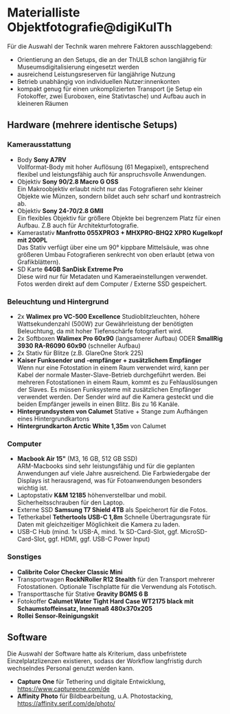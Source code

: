 # Materialliste Objektfotografie@digiKulTh 
Für die Auswahl der Technik waren mehrere Faktoren ausschlaggebend:
- Orientierung an den Setups, die an der ThULB schon langjährig für Museumsdigitalisierung eingesetzt werden
- ausreichend Leistungsreserven für langjährige Nutzung
- Betrieb unabhängig von individuellen Nutzer:innenkonten
- kompakt genug für einen unkomplizierten Transport (je Setup ein Fotokoffer, zwei Euroboxen, eine Stativtasche) und Aufbau auch in kleineren Räumen

## Hardware (mehrere identische Setups)
  
### Kamerausstattung
- Body **Sony A7RV**<br>
    Vollformat-Body mit hoher Auflösung (61 Megapixel), entsprechend flexibel und leistungsfähig auch für anspruchsvolle Anwendungen.
- Objektiv **Sony 90/2.8 Macro G OSS**<br>
    Ein Makroobjektiv erlaubt nicht nur das Fotografieren sehr kleiner Objekte wie Münzen, sondern bildet auch sehr scharf und kontrastreich ab.
- Objektiv **Sony 24-70/2.8 GMII**<br>
    Ein flexibles Objektiv für größere Objekte bei begrenzem Platz für einen Aufbau. Z.B auch für Architekturfotografie.
- Kamerastativ **Manfrotto 055XPRO3 + MHXPRO-BHQ2 XPRO Kugelkopf mit 200PL**<br>
    Das Stativ verfügt über eine um 90° kippbare Mittelsäule, was ohne größeren Umbau Fotografieren senkrecht von oben erlaubt (etwa von Grafikblättern).
- SD Karte **64GB SanDisk Extreme Pro**<br>
    Diese wird nur für Metadaten und Kameraeinstellungen verwendet. Fotos werden direkt auf dem Computer / Externe SSD gespeichert.
### Beleuchtung und Hintergrund
- 2x **Walimex pro VC-500 Excellence** Studioblitzleuchten, höhere Wattsekundenzahl (500W) zur Gewährleistung der benötigten Beleuchtung, da mit hoher Tiefenschärfe fotografiert wird. 
- 2x Softboxen **Walimex Pro 60x90** (langsamerer Aufbau) ODER **SmallRig 3930 RA-R6090 60x90** (schneller Aufbau)
- 2x Stativ für Blitze (z.B. GlareOne Stork 225)
- **Kaiser Funksender und -empfänger + zusätzlichem Empfänger**<br>
    Wenn nur eine Fotostation in einem Raum verwendet wird, kann per Kabel der normale Master-Slave-Betrieb durchgeführt werden. Bei mehreren Fotostationen in einem Raum, kommt es zu Fehlauslösungen der Slaves. Es müssen Funksysteme mit zusätzlichen Empfänger verwendet werden. Der Sender wird auf die Kamera gesteckt und die beiden Empfänger jeweils in einen Blitz. Bis zu 16 Kanäle. 
- **Hintergrundsystem von Calumet** Stative + Stange zum Aufhängen eines Hintergrundkartons
- **Hintergrundkarton Arctic White 1,35m** von Calumet
### Computer
- **Macbook Air 15"** (M3, 16 GB, 512 GB SSD)<br>
    ARM-Macbooks sind sehr leistungsfähig und für die geplanten Anwendungen auf viele Jahre ausreichend. Die Farbwiedergabe der Displays ist herausragend, was für Fotoanwendungen besonders wichtig ist.
- Laptopstativ **K&M 12185** höhenverstellbar und mobil. Sicherheitsschrauben für den Laptop. 
- Externe SSD **Samsung T7 Shield 4TB** als Speicherort für die Fotos. 
- Tetherkabel **Tethertools USB-C 1,8m** Schnelle Übertragungsrate für Daten mit gleichzeitiger Möglichkeit die Kamera zu laden. 
- USB-C Hub (mind. 1x USB-A, mind. 1x SD-Card-Slot, ggf. MicroSD-Card-Slot, ggf. HDMI, ggf. USB-C Power Input)
### Sonstiges
- **Calibrite Color Checker Classic Mini**
- Transportwagen **RockNRoller R12 Stealth** für den Transport mehrerer Fotostationen. Optionale Tischplatte für die Verwendung als Fototisch. 
- Transporttasche für Stative **Gravity BGMS 6 B**
- Fotokoffer **Calumet Water Tight Hard Case WT2175 black mit Schaumstoffeinsatz, Innenmaß 480x370x205**
- **Rollei Sensor-Reinigungskit** 

## Software
Die Auswahl der Software hatte als Kriterium, dass unbefristete Einzelplatzlizenzen existieren, sodass der Workflow langfristig durch wechselndes Personal genutzt werden kann. 
- **Capture One** für Tethering und digitale Entwicklung, https://www.captureone.com/de
- **Affinity Photo** für Bildbearbeitung, u.A. Photostacking, https://affinity.serif.com/de/photo/
